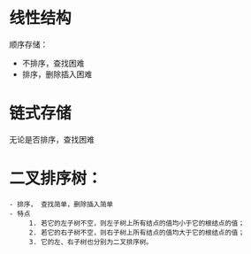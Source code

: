 # 线性结构
顺序存储：
   - 不排序，查找困难
   - 排序，删除插入困难

# 链式存储
无论是否排序，查找困难

# 二叉排序树：
    - 排序， 查找简单，删除插入简单
    - 特点
         1. 若它的左子树不空，则左子树上所有结点的值均小于它的根结点的值；
         2. 若它的右子树不空，则右子树上所有结点的值均大于它的根结点的值；
         3. 它的左、右子树也分别为二叉排序树。